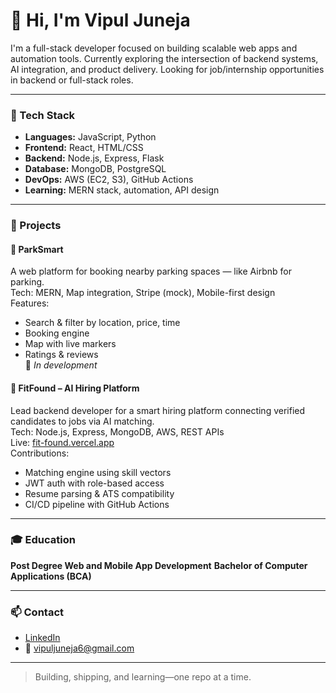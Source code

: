 # 👋 Hi, I'm Vipul Juneja

I'm a full-stack developer focused on building scalable web apps and automation tools. Currently exploring the intersection of backend systems, AI integration, and product delivery. Looking for job/internship opportunities in backend or full-stack roles.

---

### 🧠 Tech Stack

- **Languages:** JavaScript, Python
- **Frontend:** React, HTML/CSS
- **Backend:** Node.js, Express, Flask
- **Database:** MongoDB, PostgreSQL
- **DevOps:** AWS (EC2, S3), GitHub Actions
- **Learning:** MERN stack, automation, API design

---

### 💼 Projects

#### 🚗 ParkSmart  
A web platform for booking nearby parking spaces — like Airbnb for parking.  
Tech: MERN, Map integration, Stripe (mock), Mobile-first design  
Features:
- Search & filter by location, price, time
- Booking engine
- Map with live markers
- Ratings & reviews  
🔗 *In development*

#### 🧠 FitFound – AI Hiring Platform  
Lead backend developer for a smart hiring platform connecting verified candidates to jobs via AI matching.  
Tech: Node.js, Express, MongoDB, AWS, REST APIs  
Live: [fit-found.vercel.app](https://fit-found.vercel.app)  
Contributions:
- Matching engine using skill vectors  
- JWT auth with role-based access  
- Resume parsing & ATS compatibility  
- CI/CD pipeline with GitHub Actions

---

### 🎓 Education

**Post Degree Web and Mobile App Development**
**Bachelor of Computer Applications (BCA)**

---

### 📫 Contact

- [LinkedIn](https://www.linkedin.com/in/vipuljuneja/)
- 📧 vipuljuneja6@gmail.com

---

> Building, shipping, and learning—one repo at a time.
